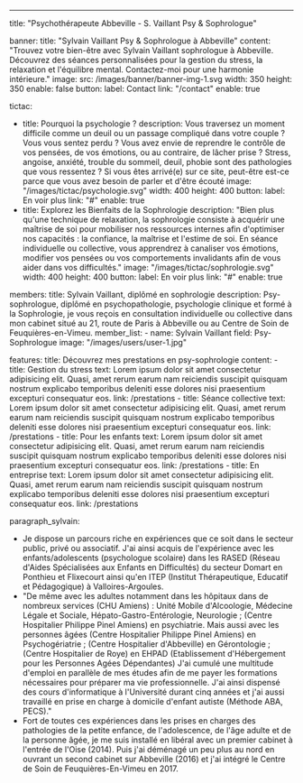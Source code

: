 ---
title: "Psychothérapeute Abbeville - S. Vaillant Psy & Sophrologue"

banner:
  title: "Sylvain Vaillant Psy & Sophrologue à Abbeville"
  content: "Trouvez votre bien-être avec Sylvain Vaillant sophrologue à Abbeville. Découvrez des séances personnalisées pour la gestion du stress, la relaxation et l'équilibre mental. Contactez-moi pour une harmonie intérieure."
  image: 
    src: /images/banner/banner-img-1.svg
    width: 350
    height: 350
  enable: false
  button:
    label: Contact
    link: "/contact"
    enable: true
  
tictac:
  - title: Pourquoi la psychologie ?
    description: Vous traversez un moment difficile comme un deuil ou un passage compliqué dans votre couple ? Vous vous sentez perdu ? Vous avez envie de reprendre le contrôle de vos pensées, de vos émotions, ou au contraire, de lâcher prise ? Stress, angoise, anxiété, trouble du sommeil, deuil, phobie sont des pathologies que vous ressentez ? Si vous êtes arrivé(e) sur ce site, peut-être est-ce parce que vous avez besoin de parler et d'être écouté
    image: "/images/tictac/psychologie.svg"
    width: 400
    height: 400
    button:
      label: En voir plus
      link: "#"
      enable: true
  - title: Explorez les Bienfaits de la Sophrologie
    description: "Bien plus qu'une technique de relaxation, la sophrologie consiste à acquérir une maîtrise de soi pour mobiliser nos ressources internes afin d'optimiser nos capacités : la confiance, la maîtrise et l'estime de soi. En séance individuelle ou collective, vous apprendrez à canaliser vos émotions, modifier vos pensées ou vos comportements invalidants afin de vous aider dans vos difficultés."
    image: "/images/tictac/sophrologie.svg"
    width: 400
    height: 400
    button:
      label: En voir plus
      link: "#"
      enable: true

members:
  title: Sylvain Vaillant, diplômé en sophrologie
  description: Psy-sophrologue, diplômé en psychopathologie, psychologie clinique et formé à la Sophrologie, je vous reçois en consultation individuelle ou collective dans mon cabinet situé au 21, route de Paris à Abbeville ou au Centre de Soin de Feuquières-en-Vimeu.
  member_list:
    - name: Sylvain Vaillant
      field: Psy-Sophrologue
      image: "/images/users/user-1.jpg"
  
features:
  title: Découvrez mes prestations en psy-sophrologie
  content:
    - title: Gestion du stress
      text: Lorem ipsum dolor sit amet consectetur adipisicing elit. Quasi, amet rerum earum nam reiciendis suscipit quisquam nostrum explicabo temporibus deleniti esse dolores nisi praesentium excepturi consequatur eos.
      link: /prestations
    - title: Séance collective
      text: Lorem ipsum dolor sit amet consectetur adipisicing elit. Quasi, amet rerum earum nam reiciendis suscipit quisquam nostrum explicabo temporibus deleniti esse dolores nisi praesentium excepturi consequatur eos.
      link: /prestations
    - title: Pour les enfants
      text: Lorem ipsum dolor sit amet consectetur adipisicing elit. Quasi, amet rerum earum nam reiciendis suscipit quisquam nostrum explicabo temporibus deleniti esse dolores nisi praesentium excepturi consequatur eos.
      link: /prestations
    - title: En entreprise
      text: Lorem ipsum dolor sit amet consectetur adipisicing elit. Quasi, amet rerum earum nam reiciendis suscipit quisquam nostrum explicabo temporibus deleniti esse dolores nisi praesentium excepturi consequatur eos.
      link: /prestations

paragraph_sylvain: 
  - Je dispose un parcours riche en expériences que ce soit dans le secteur public, privé ou associatif. J'ai ainsi acquis de l'expérience avec les enfants/adolescents (psychologue scolaire) dans les RASED (Réseau d'Aides Spécialisées aux Enfants en Difficultés) du secteur Domart en Ponthieu et Flixecourt ainsi qu'en ITEP (Institut Thérapeutique, Educatif et Pédagogique) à Valloires-Argoules.
  - "De même avec les adultes notamment dans les hôpitaux dans de nombreux services (CHU Amiens) : Unité Mobile d'Alcoologie, Médecine Légale et Sociale, Hépato-Gastro-Entérologie, Neurologie ; (Centre Hospitalier Philippe Pinel Amiens) en psychiatrie. Mais aussi avec les personnes âgées (Centre Hospitalier Philippe Pinel Amiens) en Psychogériatrie ; (Centre Hospitalier d'Abbeville) en Gérontologie ; (Centre Hospitalier de Roye) en EHPAD (Etablissement d'Hébergement pour les Personnes Agées Dépendantes) J'ai cumulé une multitude d'emploi en parallèle de mes études afin de me payer les formations nécessaires pour préparer ma vie professionnelle. J'ai ainsi dispensé des cours d'informatique à l'Université durant cinq années et j'ai aussi travaillé en prise en charge à domicile d'enfant autiste (Méthode ABA, PECS)."
  - Fort de toutes ces expériences dans les prises en charges des pathologies de la petite enfance, de l'adolescence, de l'âge adulte et de la personne âgée, je me suis installé en libéral avec un premier cabinet à l'entrée de l'Oise (2014). Puis j'ai déménagé un peu plus au nord en ouvrant un second cabinet sur Abbeville (2016) et j'ai intégré le Centre de Soin de Feuquières-En-Vimeu en 2017.

